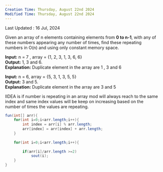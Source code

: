 ```yaml
---
Creation Time: Thursday, August 22nd 2024
Modified Time: Thursday, August 22nd 2024
---
```



Last Updated : 16 Jul, 2024

Given an array of n elements containing elements from **0 to n-1**, with any of these numbers appearing any number of times, find these repeating numbers in O(n) and using only constant memory space.

****Input:**** n = 7 , array = {1, 2, 3, 1, 3, 6, 6}  
****Output:**** 1, 3 and 6.  
****Explanation:**** Duplicate element in the array are 1 , 3 and 6  
  
****Input:**** n = 6, array = {5, 3, 1, 3, 5, 5}  
****Output:**** 3 and 5.  
****Explanation:**** Duplicate element in  the array are 3 and 5

IIDEA is if number is repeating in an array mod will always reach to the same index and same index values will be keep on increasing based on the number of times the values are repeating. 

```java
fun(int[] arr){
	for(int i=0;i<arr.length;i++){
		int index = arr[i] % arr.length;
		arr[index] = arr[index] + arr.length;
	}
	
	for(int i=0;i<arr.length;i++){
		
		if(arr[i]/arr.length >=2)
			sout(i);
	}
}
```